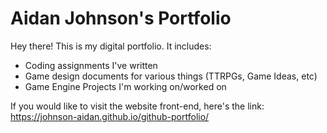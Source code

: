 # Aidan Johnson's Portfolio

Hey there!
This is my digital portfolio. It includes:
  - Coding assignments I've written
  - Game design documents for various things (TTRPGs, Game Ideas, etc)
  - Game Engine Projects I'm working on/worked on

If you would like to visit the website front-end, here's the link: https://johnson-aidan.github.io/github-portfolio/
